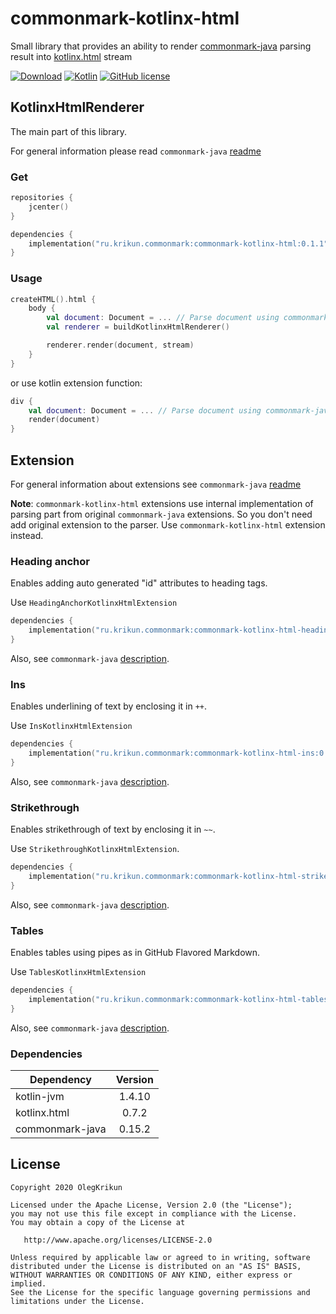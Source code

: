 # commonmark-kotlinx-html

Small library that provides an ability to render [commonmark-java](https://github.com/atlassian/commonmark-java) parsing result into [kotlinx.html](https://github.com/Kotlin/kotlinx.html) stream

[![Download](https://api.bintray.com/packages/olegkrikun/maven/commonmark-kotlinx-html/images/download.svg)](https://bintray.com/olegkrikun/maven/commonmark-kotlinx-html/_latestVersion)
[![Kotlin](https://img.shields.io/badge/Kotlin-1.4.10-orange.svg)](https://kotlinlang.org/)
[![GitHub license](https://img.shields.io/badge/license-Apache%20License%202.0-green.svg?style=flat)](https://www.apache.org/licenses/LICENSE-2.0)

## KotlinxHtmlRenderer

The main part of this library.

For general information please read `commonmark-java` [readme](https://github.com/atlassian/commonmark-java)

### Get

```kotlin
repositories {
    jcenter()
}

dependencies {
    implementation("ru.krikun.commonmark:commonmark-kotlinx-html:0.1.1")
}
```

### Usage

```kotlin
createHTML().html {
    body {
        val document: Document = ... // Parse document using commonmark-java parser.
        val renderer = buildKotlinxHtmlRenderer()

        renderer.render(document, stream)
    }
} 
```

or use kotlin extension function:
```kotlin
div {
    val document: Document = ... // Parse document using commonmark-java parser.
    render(document)
}
```

## Extension

For general information about extensions see `commonmark-java` [readme](https://github.com/atlassian/commonmark-java#extensions)

**Note**: `commonmark-kotlinx-html` extensions use internal implementation of parsing part from original `commonmark-java` extensions.
So you don't need add original extension to the parser. Use `commonmark-kotlinx-html` extension instead.

### Heading anchor

Enables adding auto generated "id" attributes to heading tags. 

Use `HeadingAnchorKotlinxHtmlExtension`

```kotlin
dependencies {
    implementation("ru.krikun.commonmark:commonmark-kotlinx-html-heading-anchor:0.1.1")
}
```
Also, see `commonmark-java` [description](https://github.com/atlassian/commonmark-java#heading-anchor).

### Ins

Enables underlining of text by enclosing it in `++`. 

Use `InsKotlinxHtmlExtension`

```kotlin
dependencies {
    implementation("ru.krikun.commonmark:commonmark-kotlinx-html-ins:0.1.1")
}
```
Also, see `commonmark-java` [description](https://github.com/atlassian/commonmark-java#ins).


### Strikethrough

Enables strikethrough of text by enclosing it in `~~`.

Use `StrikethroughKotlinxHtmlExtension`.

```kotlin
dependencies {
    implementation("ru.krikun.commonmark:commonmark-kotlinx-html-strikethrough:0.1.1")
}
```
Also, see `commonmark-java` [description](https://github.com/atlassian/commonmark-java#strikethrough).

### Tables

Enables tables using pipes as in GitHub Flavored Markdown.

Use `TablesKotlinxHtmlExtension`

```kotlin
dependencies {
    implementation("ru.krikun.commonmark:commonmark-kotlinx-html-tables:0.1.1")
}
```
Also, see `commonmark-java` [description](https://github.com/atlassian/commonmark-java#tables).

### Dependencies
Dependency      | Version
--------------- | :----:
kotlin-jvm      | 1.4.10
kotlinx.html    | 0.7.2
commonmark-java | 0.15.2

## License

```
Copyright 2020 OlegKrikun

Licensed under the Apache License, Version 2.0 (the "License");
you may not use this file except in compliance with the License.
You may obtain a copy of the License at

   http://www.apache.org/licenses/LICENSE-2.0

Unless required by applicable law or agreed to in writing, software
distributed under the License is distributed on an "AS IS" BASIS,
WITHOUT WARRANTIES OR CONDITIONS OF ANY KIND, either express or implied.
See the License for the specific language governing permissions and
limitations under the License.
```
